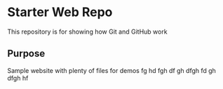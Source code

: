 # Starter Web Repo

This repository is for showing how Git and GitHub work

## Purpose

Sample website with plenty of files for demos
fg
hd
fgh
df
gh
dfgh
fd
gh
dfgh
hf
